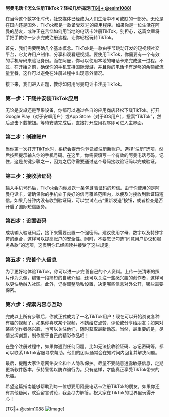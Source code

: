 **阿曼电话卡怎么注册TikTok？轻松几步搞定[[TG💪+ @esim1088](https://t.me/s/esim1088)]**

在当今这个数字化时代，社交媒体已经成为人们生活中不可或缺的一部分。无论是在国内还是国外，TikTok都是一款备受欢迎的应用程序。如果你是一位生活在阿曼的朋友，或许正在苦恼如何用当地的电话卡注册TikTok。别担心，这篇文章将手把手教你一步步完成注册流程，让你轻松玩转TikTok。

首先，我们需要明确几个基本概念。TikTok是一款由字节跳动开发的短视频社交平台，它允许用户制作、分享和观看短视频。要使用TikTok，你需要有一个有效的手机号码来验证身份。而在阿曼，你可以使用本地的电话卡来完成这一过程。不过，在开始之前，确保你的手机支持国际漫游，并且你的电话卡有足够的余额或流量套餐，这样可以避免在注册过程中出现意外情况。

接下来，我们进入正题，教你如何用阿曼电话卡注册TikTok。

### **第一步：下载并安装TikTok应用**
无论是安卓还是苹果设备，你都可以通过各自的应用商店轻松下载TikTok。打开Google Play（对于安卓用户）或App Store（对于iOS用户），搜索“TikTok”，然后点击下载按钮。等待安装完成后，直接打开应用程序即可进入主界面。

### **第二步：创建账户**
当你第一次打开TikTok时，系统会提示你登录或注册新账户。选择“注册”选项，然后按照提示输入你的手机号码。在这里，你需要填写一个有效的阿曼电话号码。记住，这是关键步骤之一，因为之后你需要通过这个号码接收验证码以完成验证。

### **第三步：接收验证码**
输入手机号码后，TikTok会向你发送一条包含验证码的短信。由于你使用的是阿曼电话卡，请确保你的手机处于良好的信号覆盖范围内，以便及时接收到验证码短信。如果几分钟内没有收到验证码，可以尝试点击“重新发送”按钮，或者检查是否开启了国际短信服务。

### **第四步：设置密码**
成功输入验证码后，接下来需要设置一个强密码。建议使用字母、数字以及特殊字符的组合，这样可以提高账户的安全性。同时，不要忘记勾选“同意用户协议和服务条款”的选项，这表明你已经阅读并接受了这些规定。

### **第五步：完善个人信息**
为了更好地体验TikTok，你可以进一步完善自己的个人资料。上传一张清晰的照片作为头像，编辑一段简短的自我介绍，还可以关注一些感兴趣的创作者，这样可以更快地融入社区。此外，记得调整隐私设置，决定哪些信息对外公开，哪些需要保密。

### **第六步：探索内容与互动**
完成以上所有步骤后，你就正式成为了一名TikTok用户！现在可以开始浏览各种有趣的视频了。如果你喜欢某个视频，不妨给它点赞、评论或分享给朋友；如果对某些创作者感兴趣，也可以关注他们，随时获取最新动态。当然，最重要的是，尽情发挥创意，制作属于自己的精彩作品吧！

在整个注册过程中，如果你遇到任何问题，比如无法接收验证码、忘记密码等，都可以联系TikTok客服寻求帮助。他们的团队通常会在短时间内回复并解决问题。

最后，提醒大家注意网络安全和个人隐私保护。尽量不要随意透露敏感信息，定期更新软件版本，保持警惕以防诈骗行为。只有这样，才能真正享受TikTok带来的乐趣。

希望这篇指南能够帮助到每一位想要用阿曼电话卡注册TikTok的朋友。如果你还有其他疑问，欢迎留言讨论，我会尽力解答。祝大家在TikTok的世界里玩得开心！

[[TG💪+ @esim1088](https://t.me/s/esim1088) ![Image](https://i.postimg.cc/4NQfJmqS/Snipaste-2025-05-13-00-14-12.png)]